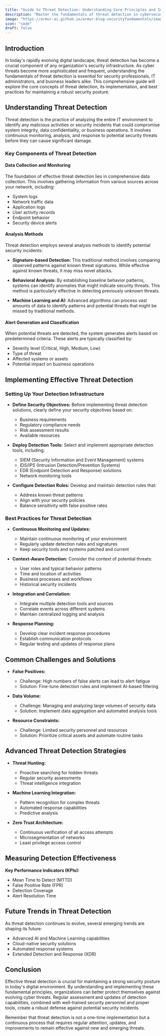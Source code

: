 ```yaml
---
title: "Guide to Threat Detection: Understanding Core Principles and Implementation Strategies"
description: "Master the fundamentals of threat detection in cybersecurity. Learn about detection methods, tools, and best practices to protect your organization from emerging security threats."
image: "https://armur-ai.github.io/armur-blog-securityfundamentals/images/3.avif"
icon: "code"
draft: false
---
```


## Introduction

In today's rapidly evolving digital landscape, threat detection has become a crucial component of any organization's security infrastructure. As cyber threats become more sophisticated and frequent, understanding the fundamentals of threat detection is essential for security professionals, IT administrators, and business leaders alike. This comprehensive guide will explore the core concepts of threat detection, its implementation, and best practices for maintaining a robust security posture.

## Understanding Threat Detection

Threat detection is the practice of analyzing the entire IT environment to identify any malicious activities or security incidents that could compromise system integrity, data confidentiality, or business operations. It involves continuous monitoring, analysis, and response to potential security threats before they can cause significant damage.

### Key Components of Threat Detection

#### Data Collection and Monitoring

The foundation of effective threat detection lies in comprehensive data collection. This involves gathering information from various sources across your network, including:

- System logs
- Network traffic data
- Application logs
- User activity records
- Endpoint behavior
- Security device alerts

#### Analysis Methods

Threat detection employs several analysis methods to identify potential security incidents:

- **Signature-based Detection:** This traditional method involves comparing observed patterns against known threat signatures. While effective against known threats, it may miss novel attacks.

- **Behavioral Analysis:** By establishing baseline behavior patterns, systems can identify anomalies that might indicate security threats. This method is particularly effective in detecting previously unknown threats.

- **Machine Learning and AI:** Advanced algorithms can process vast amounts of data to identify patterns and potential threats that might be missed by traditional methods.

#### Alert Generation and Classification

When potential threats are detected, the system generates alerts based on predetermined criteria. These alerts are typically classified by:

- Severity level (Critical, High, Medium, Low)
- Type of threat
- Affected systems or assets
- Potential impact on business operations

## Implementing Effective Threat Detection

### Setting Up Your Detection Infrastructure

- **Define Security Objectives:** Before implementing threat detection solutions, clearly define your security objectives based on:
  - Business requirements
  - Regulatory compliance needs
  - Risk assessment results
  - Available resources

- **Deploy Detection Tools:** Select and implement appropriate detection tools, including:
  - SIEM (Security Information and Event Management) systems
  - IDS/IPS (Intrusion Detection/Prevention Systems)
  - EDR (Endpoint Detection and Response) solutions
  - Network monitoring tools

- **Configure Detection Rules:** Develop and maintain detection rules that:
  - Address known threat patterns
  - Align with your security policies
  - Balance sensitivity with false positive rates

### Best Practices for Threat Detection

- **Continuous Monitoring and Updates:**
  - Maintain continuous monitoring of your environment
  - Regularly update detection rules and signatures
  - Keep security tools and systems patched and current

- **Context-Aware Detection:** Consider the context of potential threats:
  - User roles and typical behavior patterns
  - Time and location of activities
  - Business processes and workflows
  - Historical security incidents

- **Integration and Correlation:**
  - Integrate multiple detection tools and sources
  - Correlate events across different systems
  - Maintain centralized logging and analysis

- **Response Planning:**
  - Develop clear incident response procedures
  - Establish communication protocols
  - Regular testing and updates of response plans

## Common Challenges and Solutions

- **False Positives:** 
  - Challenge: High numbers of false alerts can lead to alert fatigue
  - Solution: Fine-tune detection rules and implement AI-based filtering

- **Data Volume:**
  - Challenge: Managing and analyzing large volumes of security data
  - Solution: Implement data aggregation and automated analysis tools

- **Resource Constraints:**
  - Challenge: Limited security personnel and resources
  - Solution: Prioritize critical assets and automate routine tasks

## Advanced Threat Detection Strategies

- **Threat Hunting:**
  - Proactive searching for hidden threats
  - Regular security assessments
  - Threat intelligence integration

- **Machine Learning Integration:**
  - Pattern recognition for complex threats
  - Automated response capabilities
  - Predictive analysis

- **Zero Trust Architecture:**
  - Continuous verification of all access attempts
  - Microsegmentation of networks
  - Least privilege access control

## Measuring Detection Effectiveness

**Key Performance Indicators (KPIs):**

- Mean Time to Detect (MTTD)
- False Positive Rate (FPR)
- Detection Coverage
- Alert Resolution Time

## Future Trends in Threat Detection

As threat detection continues to evolve, several emerging trends are shaping its future:

- Advanced AI and Machine Learning capabilities
- Cloud-native security solutions
- Automated response systems
- Extended Detection and Response (XDR)

## Conclusion

Effective threat detection is crucial for maintaining a strong security posture in today's digital environment. By understanding and implementing these fundamental principles, organizations can better protect themselves against evolving cyber threats. Regular assessment and updates of detection capabilities, combined with well-trained security personnel and proper tools, create a robust defense against potential security incidents.

Remember that threat detection is not a one-time implementation but a continuous process that requires regular attention, updates, and improvements to remain effective against new and emerging threats.